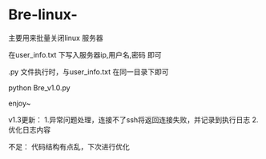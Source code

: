 # Bre-linux-
主要用来批量关闭linux 服务器

在user_info.txt 下写入服务器ip,用户名,密码 即可

.py 文件执行时，与user_info.txt 在同一目录下即可

python Bre_v1.0.py

enjoy~

v1.3更新：
1.异常问题处理，连接不了ssh将返回连接失败，并记录到执行日志
2.优化日志内容

不足：
代码结构有点乱，下次进行优化
